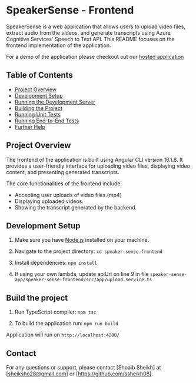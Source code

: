 # SpeakerSense - Frontend

SpeakerSense is a web application that allows users to upload video files, extract audio from the videos, and generate transcripts using Azure Cognitive Services' Speech to Text API. This README focuses on the frontend implementation of the application.

For a demo of the application please checkout out our [hosted application](https://speaker-sense.vercel.app/video-upload)

## Table of Contents

- [Project Overview](#project-overview)
- [Development Setup](#development-setup)
- [Running the Development Server](#running-the-development-server)
- [Building the Project](#building-the-project)
- [Running Unit Tests](#running-unit-tests)
- [Running End-to-End Tests](#running-end-to-end-tests)
- [Further Help](#further-help)

## Project Overview

The frontend of the application is built using Angular CLI version 16.1.8. It provides a user-friendly interface for uploading video files, displaying video content, and presenting generated transcripts.

The core functionalities of the frontend include:
- Accepting user uploads of video files.(mp4)
- Displaying uploaded videos.
- Showing the transcript generated by the backend.

## Development Setup

1. Make sure you have [Node.js](https://nodejs.org/) installed on your machine.

2. Navigate to the project directory:
    `cd speaker-sense-frontend`

3. Install dependencies:
    `npm install`

4. If using your own lambda, update apiUrl on line 9 in file `speaker-sense-app/speaker-sense-frontend/src/app/upload.service.ts`

## Build the project

1. Run TypeScript compiler:
    `npm tsc`

2. To build the application run:
    `npm run build` 

Application will run on `http://localhost:4200/`

## Contact

For any questions or support, please contact [Shoaib Sheikh] at [sheiksho28@gmail.com] or [https://github.com/ssheikh08].

